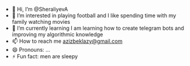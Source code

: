 - 👋 Hi, I’m @SheraliyevA
- 👀 I’m interested in playing football and I like spending time with my family watching movies
- 🌱 I’m currently learning I am learning how to create telegram bots and improving my algorithmic knowledge
- 📫 How to reach me azizbeklazy@gmail.com
- 😄 Pronouns: ...
- ⚡ Fun fact: men are sleepy

<!---
SheraliyevA/SheraliyevA is a ✨ special ✨ repository because its `README.md` (this file) appears on your GitHub profile.
You can click the Preview link to take a look at your changes.
--->
